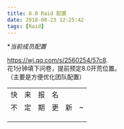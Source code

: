 ```yaml
---
title: 8.0 Raid 配置
date: 2018-08-23 12:25:42
tags: [Raid]
---
```


**当前成员配置*

https://wj.qq.com/s/2560254/57c8.   
花1分钟填下问卷，提前预定8.0开荒位置。    
（主要是方便优化团队配置）

|||||||
|:-:|:-:|:-:|:-:|:-:|:-:|
|快|来|报|名|||
|不|定|期|更|新|~|
|||||||
|||||||
|||||||
